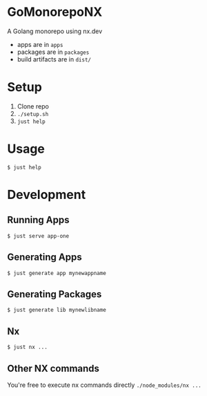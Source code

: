 # GoMonorepoNX

A Golang monorepo using nx.dev

- apps are in `apps`
- packages are in `packages`
- build artifacts are in `dist/`

# Setup

1. Clone repo
2. `./setup.sh`
3. `just help`


# Usage

```shell
$ just help
```

# Development


## Running Apps

```shell
$ just serve app-one
```

## Generating Apps

```shell
$ just generate app mynewappname
```

## Generating Packages

```shell
$ just generate lib mynewlibname
```

## Nx

```shell
$ just nx ...
```

## Other NX commands

You're free to execute nx commands directly `./node_modules/nx ...`

